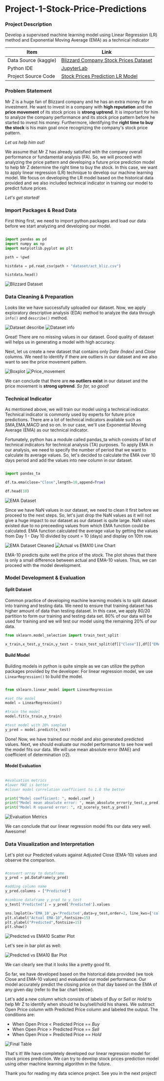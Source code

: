 # Project-1-Stock-Price-Predictions


### Project Description

Develop a supervised machine learning model using Linear Regression (LR) method and Exponential Moving Average (EMA) as a technical indicator


|Item|Link|
|---|---|
|Data Source (kaggle)|[Blizzard Company Stock Prices Dataset](https://www.kaggle.com/datasets/psycon/game-companies-historical-stock-price-2022-04?select=act_bliz.csv)|
|Python IDE|[JupyterLab](https://jupyter.org/)|
|Project Source Code|[Stock Prices Prediction LR Model](https://github.com/harishusnan/Project-1-Stock-Price-Prediction/blob/main/Blizzard%20LR%20Model.ipynb)|

### Problem Statement

Mr Z is a huge fan of Blizzard company and he has an extra money for an investment. He want to invest in a company with **high reputation** and the **price movement** of its stock prices is **strong uptrend**. It is important for him to analyze the company performance and its stock price pattern before he started to invest his money. Furthermore, identifying the **right time to buy the stock** is his main goal once recognizing the company's stock price pattern.



*Let us help him out!*

We assume that Mr Z has already satisfied with the company overall performance or fundamental analysis (FA). So, we will proceed with analyzing the price pattern and developing a future price prediction model to help Mr Z determine the right time to buy the stock. In this case, we want to apply linear regression (LR) technique to develop our machine learning model. We focus on developing the LR model based on the historical data provided and we also included technical indicator in training our model to predict future prices.



*Let's get started!*


### Import Packages & Read Data

First thing first, we need to import python packages and load our data before we start analyzing and developing our model.

```python

import pandas as pd
import numpy as np
import matplotlib.pyplot as plt

path = %pwd

histdata = pd.read_csv(path + "dataset/act_bliz.csv")

histdata.head()

```

![Blizzard Dataset](https://github.com/harishusnan/Project-1-Stock-Price-Prediction/blob/main/images/Dataset.png)

### Data Cleaning & Preparation

Looks like we have successfully uploaded our dataset. Now, we apply exploratory descriptive analysis (EDA) method to analyze the data through ```info()``` and ```describe()``` method. 

![Dataset describe](https://github.com/harishusnan/Project-1-Stock-Price-Prediction/blob/main/images/Dataset_describe.png)
![Dataset info](https://github.com/harishusnan/Project-1-Stock-Price-Prediction/blob/main/images/Dataset_info.png)

Great! There are no missing values in our dataset. Good quality of dataset will helps us in generating a model with high accuracy.

Next, let us create a new dataset that contains only *Date (Index)* and *Close* columns. We need to identify if there are outliers in our dataset and we also want to see the price movement pattern.

![Boxplot](https://github.com/harishusnan/Project-1-Stock-Price-Prediction/blob/main/images/Boxplot.png)
![Price_movement](https://github.com/harishusnan/Project-1-Stock-Price-Prediction/blob/main/images/Price_Movement.png)

We can conclude that there are **no outliers exist** in our dataset and the price movement is **strong uptrend**.
*So far, so good!*

### Technical Indicator

As mentioned above, we will train our model using a technical indicator. Technical indicator is commonly used by experts for future price predictions. There are a lot of technical indicators available such as SMA,EMA,MACD and so on. In our case, we'll use Exponential Moving Average (EMA) as our technical indicator. 

Fortunately, python has a module called pandas_ta which consists of list of technical indicators for technical analysis (TA) purposes. To apply EMA in our analysis, we need to specify the number of period that we want to calculate its average values. So, let's decided to calculate the EMA over 10 days period and add the values into new column in our dataset.

```python

import pandas_ta

df.ta.ema(close="Close",length=10,append=True)

df.head(10)

```

![EMA Dataset](https://github.com/harishusnan/Project-1-Stock-Price-Prediction/blob/main/images/Dataset_EMA10.png)

Since we have NaN values in our dataset, we need to clean it first before we proceed to the next steps. So, let's just drop the NaN values as it will not give a huge impact to our dataset as our dataset is quite large. NaN values existed due to no preceeding values from which EMA function could be calculated. EMA function calculated the average value by getting the values from Day 1 - Day 10 divided by count = 10 (days) and display on 10th row.

![EMA Dataset Cleaned](https://github.com/harishusnan/Project-1-Stock-Price-Prediction/blob/main/images/Dataset_EMA10_cleaned.png)
![Actual vs EMA10 Line Chart](https://github.com/harishusnan/Project-1-Stock-Price-Prediction/blob/main/images/Actual_vs_EMA10_Linechart.png)

EMA-10 predicts quite well the price of the stock. The plot shows that there is only a small difference between actual and EMA-10 values. Thus, we can proceed with the model development.



### Model Development & Evaluation

#### Split Dataset

Common practice of developing machine learning models is to split dataset into training and testing data. We need to ensure that training dataset has higher amount of data than testing dataset. In this case, we apply 80/20 partition to form our training and testing data set. 80% of our data will be used for training and we will test our model using the remaining 20% of our data.

```python
from sklearn.model_selection import train_test_split

x_train,x_test,y_train,y_test = train_test_split(df[["Close"]],df[["EMA_10"]],test_size=0.2)

```

#### Build Model

Building models in python is quite simple as we can utilize the python packages provided by the developer. For linear regression model, we use ``` LinearRegression() ``` to build the model.

```python

from sklearn.linear_model import LinearRegression

#set the model
model = LinearRegression()

#train the model
model.fit(x_train,y_train)

#test model with 20% samples
y_pred = model.predict(x_test)

```


Done! Now, we have trained our model and also generated predicted values. Next, we should evaluate our model performance to see how well the model fits our data. We will use mean absolute error (MAE) and coefficient of determination (r2).


#### Model Evaluation

```python

#evaluation metrics
#lower MAE is better
#closer model correlation coefficient to 1.0 the better

print("Model coefficient: ", model.coef_)
print("Model mean absolute error: ", mean_absolute_error(y_test,y_pred))
print("Model R squared error: ", r2_score(y_test,y_pred))

```

![Evaluation Metrics](https://github.com/harishusnan/Project-1-Stock-Price-Prediction/blob/main/images/Evaluation_metrics.png)

We can conclude that our linear regression model fits our data very well. Awesome!




### Data Visualization and Interpretation

Let's plot our Predicted values against Adjusted Close (EMA-10) values and observe the comparison.

```python

#convert array to dataframe
y_pred = pd.DataFrame(y_pred)

#adding column name
y_pred.columns = ["Predicted"]

#combine dataframe y_pred to y_test
y_test['Predicted'] = y_pred['Predicted'].values

sns.lmplot(x='EMA_10',y='Predicted',data=y_test,order=2, line_kws={'color':'red'} ,height=10,aspect=1.2)
plt.xlabel("Actual EMA-10",fontsize=15)
plt.ylabel("Predicted",fontsize=15)
plt.show()

```

![Predicted vs EMA10 Scatter Plot](https://github.com/harishusnan/Project-1-Stock-Price-Prediction/blob/main/images/Predicted_vs_EMA10.png)



Let's see in bar plot as well:

![Predicted vs EMA10 Bar Plot](https://github.com/harishusnan/Project-1-Stock-Price-Prediction/blob/main/images/Predicted_vs_EMA10_barchart.png)


We can clearly see that it looks like a pretty good fit. 

So far, we have developed based on the historical data provided (we took Close and EMA-10 values) and evaluated our model performance. Our model accurately predict the closing price on that day based on the EMA of any given day (refer to the bar chart below).

Let's add a new column which consists of labels of *Buy* or *Sell* or *Hold* to help Mr Z to identify when should he buy/sell/hold his shares. We subtract Open Price column with Predicted Price column and labeled the output. The conditions are:

- When Open Price < Predicted Price == *Buy*
- When Open Price > Predicted Price == *Sell*
- When Open Price = Predicted Price == *Hold*

![Final Table](https://github.com/harishusnan/Project-1-Stock-Price-Prediction/blob/main/images/Final_table.png)



That's it! We have completely developed our linear regression model for stock prices prediction. We can try to develop stock prices prediction model using other machine learning algorithm in the future.

Thank you for reading my data science project. See you in the next project!




